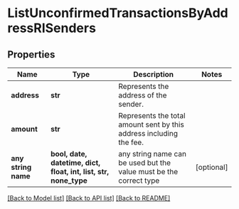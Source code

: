 # ListUnconfirmedTransactionsByAddressRISenders


## Properties
Name | Type | Description | Notes
------------ | ------------- | ------------- | -------------
**address** | **str** | Represents the address of the sender. | 
**amount** | **str** | Represents the total amount sent by this address including the fee. | 
**any string name** | **bool, date, datetime, dict, float, int, list, str, none_type** | any string name can be used but the value must be the correct type | [optional]

[[Back to Model list]](../README.md#documentation-for-models) [[Back to API list]](../README.md#documentation-for-api-endpoints) [[Back to README]](../README.md)


